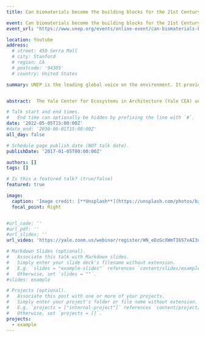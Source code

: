 ```yaml
---
title: Can biomaterials become the building blocks for the 21st Century?

event: Can biomaterials become the building blocks for the 21st Century?
event_url: "https://www.unep.org/events/online-event/can-biomaterials-become-building-blocks-21st-century"

location: Youtube
address:
  # street: 450 Serra Mall
  # city: Stanford
  # region: CA
  # postcode: '94305'
  # country: United States

summary: UNEP is the leading global voice on the environment. It provides leadership and encourages partnership in caring for the environment by inspiring, informing and enabling nations and peoples to improve their quality of life without compromising that of future generations.


abstract:  The Yale Center for Ecosystems in Architecture (Yale CEA) unites researchers across multiple fields in the development of transformative systems for the Built Environment. Alongside our partners in the Architecture, Engineering, and Construction (AEC) Industry, we seek to fundamentally re-inform the built environment process, and develop methods for buildings and cities that support biodiversity and resiliency through clean energy, water, and materials. Yale CEA takes a unique approach to transdisciplinary research by leveraging the ongoing knowledge explosion in life sciences and information technology to prioritize the requirements of both human and extended living ecosystems.

# Talk start and end times.
#   End time can optionally be hidden by prefixing the line with `#`.
date: '2022-05-05T15:00:00Z'
#date_end: '2030-06-01T15:00:00Z'
all_day: false

# Schedule page publish date (NOT talk date).
publishDate: '2017-01-05T00:00:00Z'

authors: []
tags: []

# Is this a featured talk? (true/false)
featured: true

image:
  caption: 'Image credit: [**Unsplash**](https://unsplash.com/photos/bzdhc5b3Bxs)'
  focal_point: Right


#url_code: ''
#url_pdf: ''
#url_slides: ''
url_video: 'https://yale.zoom.us/webinar/register/WN_eDzGcXWmTI6S7xAI3uE5sQ'

# Markdown Slides (optional).
#   Associate this talk with Markdown slides.
#   Simply enter your slide deck's filename without extension.
#   E.g. `slides = "example-slides"` references `content/slides/example-slides.md`.
#   Otherwise, set `slides = ""`.
#slides: example

# Projects (optional).
#   Associate this post with one or more of your projects.
#   Simply enter your project's folder or file name without extension.
#   E.g. `projects = ["internal-project"]` references `content/project/deep-learning/index.md`.
#   Otherwise, set `projects = []`.
projects:
  - example 
---
```




